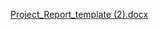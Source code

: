 [Project_Report_template (2).docx](https://github.com/ENG230/M1_Librarymanagment/files/8387403/Project_Report_template.2.docx)

